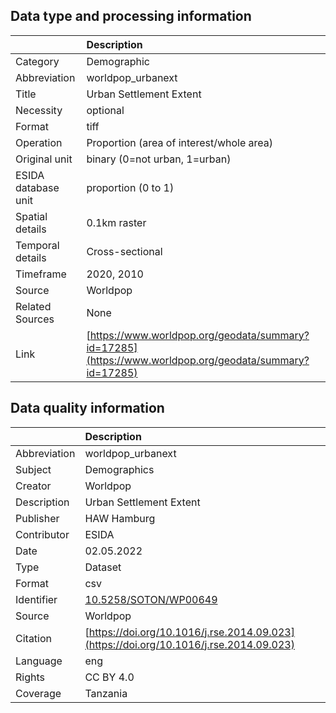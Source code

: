 ## Data type and processing information 

|                     | Description                                                                                            |
|:--------------------|:-------------------------------------------------------------------------------------------------------|
| Category            | Demographic                                                                                            |
| Abbreviation        | worldpop_urbanext                                                                                      |
| Title               | Urban Settlement Extent                                                                                |
| Necessity           | optional                                                                                               |
| Format              | tiff                                                                                                   |
| Operation           | Proportion (area of interest/whole area)                                                               |
| Original unit       | binary (0=not urban, 1=urban)                                                                          |
| ESIDA database unit | proportion (0 to 1)                                                                                    |
| Spatial details     | 0.1km raster                                                                                           |
| Temporal details    | Cross-sectional                                                                                        |
| Timeframe           | 2020, 2010                                                                                             |
| Source              | Worldpop                                                                                               |
| Related Sources     | None                                                                                                   |
| Link                | [https://www.worldpop.org/geodata/summary?id=17285](https://www.worldpop.org/geodata/summary?id=17285) |

## Data quality information 

|              | Description                                                                            |
|:-------------|:---------------------------------------------------------------------------------------|
| Abbreviation | worldpop_urbanext                                                                      |
| Subject      | Demographics                                                                           |
| Creator      | Worldpop                                                                               |
| Description  | Urban Settlement Extent                                                                |
| Publisher    | HAW Hamburg                                                                            |
| Contributor  | ESIDA                                                                                  |
| Date         | 02.05.2022                                                                             |
| Type         | Dataset                                                                                |
| Format       | csv                                                                                    |
| Identifier   | [10.5258/SOTON/WP00649](https://doi.org/10.5258/SOTON/WP00649)                         |
| Source       | Worldpop                                                                               |
| Citation     | [https://doi.org/10.1016/j.rse.2014.09.023](https://doi.org/10.1016/j.rse.2014.09.023) |
| Language     | eng                                                                                    |
| Rights       | CC BY 4.0                                                                              |
| Coverage     | Tanzania                                                                               |